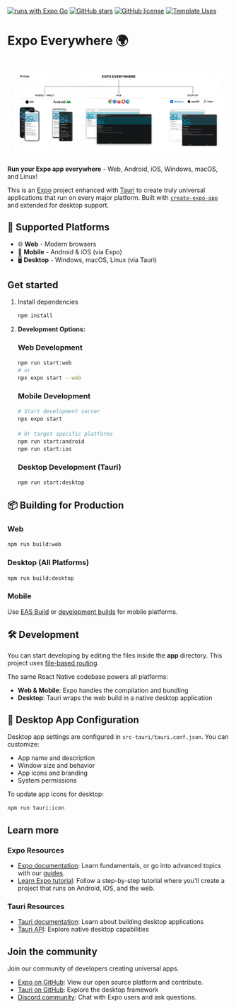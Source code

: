 [![runs with Expo Go](https://img.shields.io/badge/Runs%20with%20Expo%20Go-4630EB.svg?style=flat-square&logo=EXPO&labelColor=f3f3f3&logoColor=000)](https://expo.dev/client)
[![GitHub stars](https://img.shields.io/github/stars/younes-ammari/expo-everywhere?style=flat-square&logo=github)](https://github.com/younes-ammari/expo-everywhere/stargazers)
[![GitHub license](https://img.shields.io/github/license/younes-ammari/expo-everywhere?style=flat-square)](https://github.com/younes-ammari/expo-everywhere/blob/main/LICENSE)
[![Template Uses](https://img.shields.io/badge/Template%20Uses-Click%20to%20Use-success?style=flat-square&logo=github)](https://github.com/younes-ammari/expo-everywhere/generate)


# Expo Everywhere 🌍
# ![Cover Image](assets/images/cover.jpg)

**Run your Expo app everywhere** - Web, Android, iOS, Windows, macOS, and Linux!

This is an [Expo](https://expo.dev) project enhanced with [Tauri](https://tauri.app) to create truly universal applications that run on every major platform. Built with [`create-expo-app`](https://www.npmjs.com/package/create-expo-app) and extended for desktop support.

## 🚀 Supported Platforms

- 🌐 **Web** - Modern browsers
- 📱 **Mobile** - Android & iOS (via Expo)
- 🖥️ **Desktop** - Windows, macOS, Linux (via Tauri)

## Get started

1. Install dependencies

   ```bash
   npm install
   ```

2. **Development Options:**

   ### Web Development
   ```bash
   npm run start:web
   # or
   npx expo start --web
   ```

   ### Mobile Development
   ```bash
   # Start development server
   npx expo start
   
   # Or target specific platforms
   npm run start:android
   npm run start:ios
   ```

   ### Desktop Development (Tauri)
   ```bash
   npm run start:desktop
   ```

## 📦 Building for Production

### Web
```bash
npm run build:web
```

### Desktop (All Platforms)
```bash
npm run build:desktop
```

### Mobile
Use [EAS Build](https://docs.expo.dev/build/introduction/) or [development builds](https://docs.expo.dev/develop/development-builds/introduction/) for mobile platforms.

## 🛠️ Development

You can start developing by editing the files inside the **app** directory. This project uses [file-based routing](https://docs.expo.dev/router/introduction).

The same React Native codebase powers all platforms:
- **Web & Mobile**: Expo handles the compilation and bundling
- **Desktop**: Tauri wraps the web build in a native desktop application

## 🎨 Desktop App Configuration

Desktop app settings are configured in `src-tauri/tauri.conf.json`. You can customize:
- App name and description
- Window size and behavior
- App icons and branding
- System permissions

To update app icons for desktop:
```bash
npm run tauri:icon
```

## Learn more

### Expo Resources
- [Expo documentation](https://docs.expo.dev/): Learn fundamentals, or go into advanced topics with our [guides](https://docs.expo.dev/guides).
- [Learn Expo tutorial](https://docs.expo.dev/tutorial/introduction/): Follow a step-by-step tutorial where you'll create a project that runs on Android, iOS, and the web.

### Tauri Resources
- [Tauri documentation](https://tauri.app/): Learn about building desktop applications
- [Tauri API](https://tauri.app/reference/javascript/api/): Explore native desktop capabilities

## Join the community

Join our community of developers creating universal apps.

- [Expo on GitHub](https://github.com/expo/expo): View our open source platform and contribute.
- [Tauri on GitHub](https://github.com/tauri-apps/tauri): Explore the desktop framework
- [Discord community](https://chat.expo.dev): Chat with Expo users and ask questions.
